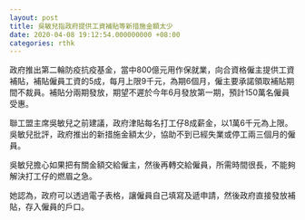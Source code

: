 ```yaml
---
layout: post
title: 吳敏兒指政府提供工資補貼等新措施金額太少
date: 2020-04-08 19:12:54.000000000 +08:00
categories: rthk
---
```


政府推出第二輪防疫抗疫基金，當中800億元用作保就業，向合資格僱主提供工資補貼，補貼僱員工資的5成，每月上限9千元，為期6個月，僱主要承諾領取補貼期間不裁員。補貼分兩期發放，期望不遲於今年6月發放第一期，預計150萬名僱員受惠。 

聯工盟主席吳敏兒之前建議，政府津貼每名打工仔8成薪金，以1萬6千元為上限。吳敏兒批評，政府推出的新措施金額太少，協助不到已經失業或停工兩三個月的僱員。

吳敏兒擔心如果把有關金額交給僱主，然後再轉交給僱員，所需時間很長，不能夠解決打工仔的燃眉之急。

她認為，政府可以透過電子表格，讓僱員自己填寫及遞申請，然後政府直接發放補貼，存入僱員的戶口。

